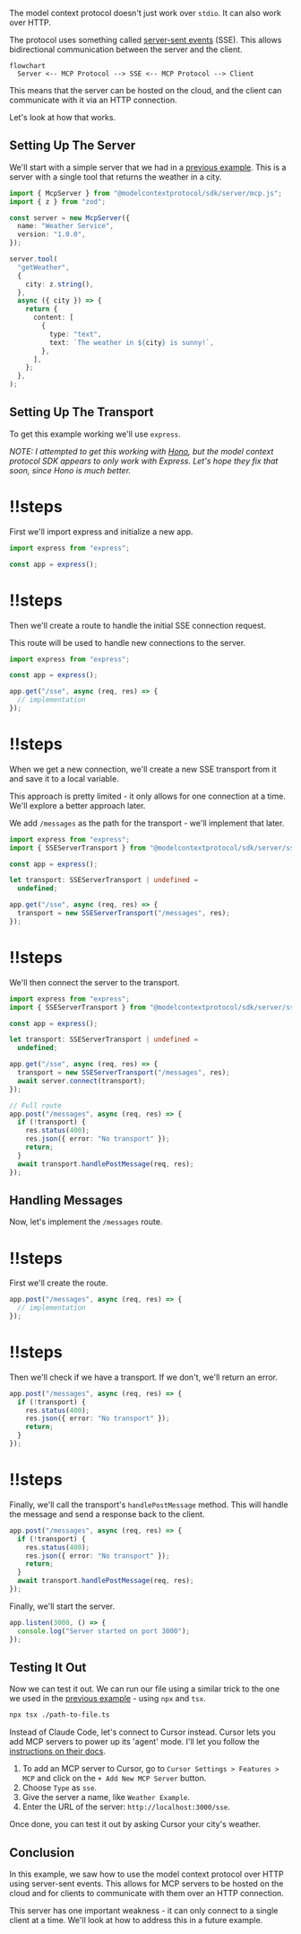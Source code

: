 The model context protocol doesn't just work over `stdio`. It can also work over HTTP.

The protocol uses something called [server-sent events](https://developer.mozilla.org/en-US/docs/Web/API/Server-sent_events/Using_server-sent_events) (SSE). This allows bidirectional communication between the server and the client.

```mermaid
flowchart
  Server <-- MCP Protocol --> SSE <-- MCP Protocol --> Client
```

This means that the server can be hosted on the cloud, and the client can communicate with it via an HTTP connection.

Let's look at how that works.

## Setting Up The Server

We'll start with a simple server that we had in a [previous example](https://www.aihero.dev/mcp-server-from-a-single-typescript-file). This is a server with a single tool that returns the weather in a city.

```ts
import { McpServer } from "@modelcontextprotocol/sdk/server/mcp.js";
import { z } from "zod";

const server = new McpServer({
  name: "Weather Service",
  version: "1.0.0",
});

server.tool(
  "getWeather",
  {
    city: z.string(),
  },
  async ({ city }) => {
    return {
      content: [
        {
          type: "text",
          text: `The weather in ${city} is sunny!`,
        },
      ],
    };
  },
);
```

## Setting Up The Transport

To get this example working we'll use `express`.

_NOTE: I attempted to get this working with [Hono](https://hono.dev/docs/), but the model context protocol SDK appears to only work with Express. Let's hope they fix that soon, since Hono is much better._

<Scrollycoding>

# !!steps

First we'll import express and initialize a new app.

```ts ! example.ts
import express from "express";

const app = express();
```

# !!steps

Then we'll create a route to handle the initial SSE connection request.

This route will be used to handle new connections to the server.

```ts ! example.ts
import express from "express";

const app = express();

app.get("/sse", async (req, res) => {
  // implementation
});
```

# !!steps

When we get a new connection, we'll create a new SSE transport from it and save it to a local variable.

This approach is pretty limited - it only allows for one connection at a time. We'll explore a better approach later.

We add `/messages` as the path for the transport - we'll implement that later.

```ts ! example.ts
import express from "express";
import { SSEServerTransport } from "@modelcontextprotocol/sdk/server/sse.js";

const app = express();

let transport: SSEServerTransport | undefined =
  undefined;

app.get("/sse", async (req, res) => {
  transport = new SSEServerTransport("/messages", res);
});
```

# !!steps

We'll then connect the server to the transport.

```ts ! example.ts
import express from "express";
import { SSEServerTransport } from "@modelcontextprotocol/sdk/server/sse.js";

const app = express();

let transport: SSEServerTransport | undefined =
  undefined;

app.get("/sse", async (req, res) => {
  transport = new SSEServerTransport("/messages", res);
  await server.connect(transport);
});
```

</Scrollycoding>

```ts ! example.ts
// Full route
app.post("/messages", async (req, res) => {
  if (!transport) {
    res.status(400);
    res.json({ error: "No transport" });
    return;
  }
  await transport.handlePostMessage(req, res);
});
```

## Handling Messages

Now, let's implement the `/messages` route.

<Scrollycoding>

# !!steps

First we'll create the route.

```ts ! example.ts
app.post("/messages", async (req, res) => {
  // implementation
});
```

# !!steps

Then we'll check if we have a transport. If we don't, we'll return an error.

```ts ! example.ts
app.post("/messages", async (req, res) => {
  if (!transport) {
    res.status(400);
    res.json({ error: "No transport" });
    return;
  }
});
```

# !!steps

Finally, we'll call the transport's `handlePostMessage` method. This will handle the message and send a response back to the client.

```ts ! example.ts
app.post("/messages", async (req, res) => {
  if (!transport) {
    res.status(400);
    res.json({ error: "No transport" });
    return;
  }
  await transport.handlePostMessage(req, res);
});
```

</Scrollycoding>

Finally, we'll start the server.

```ts
app.listen(3000, () => {
  console.log("Server started on port 3000");
});
```

## Testing It Out

Now we can test it out. We can run our file using a similar trick to the one we used in the [previous example](https://www.aihero.dev/mcp-server-from-a-single-typescript-file) - using `npx` and `tsx`.

```bash
npx tsx ./path-to-file.ts
```

Instead of Claude Code, let's connect to Cursor instead. Cursor lets you add MCP servers to power up its 'agent' mode. I'll let you follow the [instructions on their docs](https://docs.cursor.com/context/model-context-protocol#adding-an-mcp-server-to-cursor).

1. To add an MCP server to Cursor, go to `Cursor Settings > Features > MCP` and click on the `+ Add New MCP Server` button.
2. Choose `Type` as `sse`.
3. Give the server a name, like `Weather Example`.
4. Enter the URL of the server: `http://localhost:3000/sse`.

Once done, you can test it out by asking Cursor your city's weather.

## Conclusion

In this example, we saw how to use the model context protocol over HTTP using server-sent events. This allows for MCP servers to be hosted on the cloud and for clients to communicate with them over an HTTP connection.

This server has one important weakness - it can only connect to a single client at a time. We'll look at how to address this in a future example.
